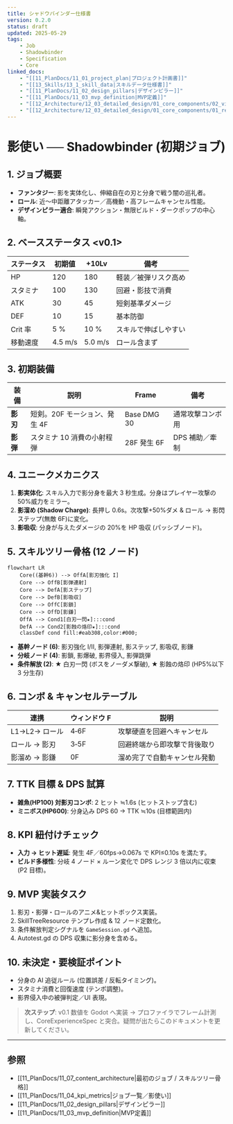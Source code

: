 ```yaml
---
title: シャドウバインダー仕様書
version: 0.2.0
status: draft
updated: 2025-05-29
tags:
    - Job
    - Shadowbinder
    - Specification
    - Core
linked_docs:
    - "[[11_PlanDocs/11_01_project_plan|プロジェクト計画書]]"
    - "[[13_Skills/13_1_skill_data|スキルデータ仕様書]]"
    - "[[11_PlanDocs/11_02_design_pillars|デザインピラー]]"
    - "[[11_PlanDocs/11_03_mvp_definition|MVP定義]]"
    - "[[12_Architecture/12_03_detailed_design/01_core_components/02_viewmodel_base|ViewModelBase実装詳細]]"
    - "[[12_Architecture/12_03_detailed_design/01_core_components/01_reactive_property|ReactiveProperty実装詳細]]"
---
```


# 影使い ── Shadowbinder (初期ジョブ)

## 1. ジョブ概要

-   **ファンタジー**: 影を実体化し、伸縮自在の刃と分身で戦う闇の巡礼者。
-   **ロール**: 近〜中距離アタッカー／高機動・高フレームキャンセル性能。
-   **デザインピラー適合**: 瞬発アクション・無限ビルド・ダークポップの中心軸。

## 2. ベースステータス \<v0.1>

| ステータス | 初期値  | +10Lv   | 備考                 |
| ---------- | ------- | ------- | -------------------- |
| HP         | 120     | 180     | 軽装／被弾リスク高め |
| スタミナ   | 100     | 130     | 回避・影技で消費     |
| ATK        | 30      | 45      | 短剣基準ダメージ     |
| DEF        | 10      | 15      | 基本防御             |
| Crit 率    | 5 %     | 10 %    | スキルで伸ばしやすい |
| 移動速度   | 4.5 m/s | 5.0 m/s | ロール含まず         |

## 3. 初期装備

| 装備     | 説明                          | Frame       | 備考             |
| -------- | ----------------------------- | ----------- | ---------------- |
| **影刃** | 短剣。20F モーション、発生 4F | Base DMG 30 | 通常攻撃コンボ用 |
| **影弾** | スタミナ 10 消費の小射程弾    | 28F 発生 6F | DPS 補助／牽制   |

## 4. ユニークメカニクス

1. **影実体化**: スキル入力で影分身を最大 3 秒生成。分身はプレイヤー攻撃の 50%威力をミラー。
2. **影溜め (Shadow Charge)**: 長押し 0.6s。次攻撃+50%ダメ & ロール → 影閃ステップ(無敵 6F)に変化。
3. **影吸収**: 分身が与えたダメージの 20%を HP 吸収 (パッシブノード)。

## 5. スキルツリー骨格 (12 ノード)

```mermaid
flowchart LR
    Core((基幹6)) --> OffA[影刃強化 I]
    Core --> OffB[影弾連射]
    Core --> DefA[影ステップ]
    Core --> DefB[影吸収]
    Core --> OffC[影鎖]
    Core --> OffD[影鎌]
    OffA --> Cond1[白刃一閃★]:::cond
    DefA --> Cond2[影蝕の烙印★]:::cond
    classDef cond fill:#eab308,color:#000;
```

-   **基幹ノード (6)**: 影刃強化 I/II, 影弾連射, 影ステップ, 影吸収, 影鎌
-   **分岐ノード (4)**: 影鎖, 影爆破, 影界侵入, 影弾跳弾
-   **条件解放 (2)**: ★ 白刃一閃 (ボスをノーダメ撃破), ★ 影蝕の烙印 (HP5%以下 3 分生存)

## 6. コンボ & キャンセルテーブル

| 連携          | ウィンドウ F | 説明                         |
| ------------- | ------------ | ---------------------------- |
| L1→L2→ ロール | 4‑6F         | 攻撃硬直を回避へキャンセル   |
| ロール → 影刃 | 3‑5F         | 回避終端から即攻撃で背後取り |
| 影溜め → 影鎌 | 0F           | 溜め完了で自動キャンセル発動 |

## 7. TTK 目標 & DPS 試算

-   **雑魚(HP100) 対影刃コンボ**: 2 ヒット ≒1.6s (ヒットストップ含む)
-   **ミニボス(HP600)**: 分身込み DPS 60 → TTK ≒10s (目標範囲内)

## 8. KPI 紐付けチェック

-   **入力 → ヒット遅延**: 発生 4F／60fps→0.067s で KPI≤0.10s を満たす。
-   **ビルド多様性**: 分岐 4 ノード × ルーン変化で DPS レンジ 3 倍以内に収束 (P2 目標)。

## 9. MVP 実装タスク

1. 影刃・影弾・ロールのアニメ&ヒットボックス実装。
2. SkillTreeResource テンプレ作成 & 12 ノード定数化。
3. 条件解放判定シグナルを `GameSession.gd` へ追加。
4. Autotest.gd の DPS 収集に影分身を含める。

## 10. 未決定・要検証ポイント

-   分身の AI 追従ルール (位置誤差 / 反転タイミング)。
-   スタミナ消費と回復速度 (テンポ調整)。
-   影界侵入中の被弾判定／UI 表現。

> **次ステップ**: v0.1 数値を Godot へ実装 → プロファイラでフレーム計測し、CoreExperienceSpec と突合。疑問が出たらこのドキュメントを更新してください。

---

## 参照

-   [[11_PlanDocs/11_07_content_architecture|最初のジョブ / スキルツリー骨格]]
-   [[11_PlanDocs/11_04_kpi_metrics|ジョブ一覧／影使い]]
-   [[11_PlanDocs/11_02_design_pillars|デザインピラー]]
-   [[11_PlanDocs/11_03_mvp_definition|MVP定義]]
